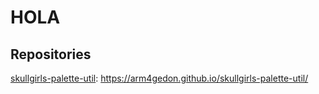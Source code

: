 # HOLA

## Repositories

[skullgirls-palette-util](https://github.com/Arm4GeDon/skullgirls-palette-util/): https://arm4gedon.github.io/skullgirls-palette-util/